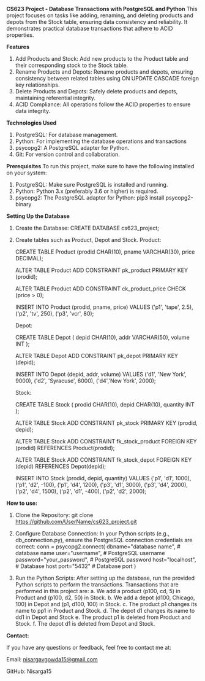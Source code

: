 **CS623 Project - Database Transactions with PostgreSQL and Python**
This project focuses on tasks like adding, renaming, and deleting products and depots from the Stock table, ensuring data consistency and reliability. It demonstrates practical database transactions that adhere to ACID properties.

**Features**
1. Add Products and Stock: Add new products to the Product table and their corresponding stock to the Stock table.
2. Rename Products and Depots: Rename products and depots, ensuring consistency between related tables using ON UPDATE CASCADE foreign key relationships.
3. Delete Products and Depots: Safely delete products and depots, maintaining referential integrity.
4. ACID Compliance: All operations follow the ACID properties to ensure data integrity.

**Technologies Used**
1. PostgreSQL: For database management.
2. Python: For implementing the database operations and transactions
3. psycopg2: A PostgreSQL adapter for Python.
4. Git: For version control and collaboration.

**Prerequisites**
To run this project, make sure to have the following installed on your system:
1. PostgreSQL: Make sure PostgreSQL is installed and running.
2. Python: Python 3.x (preferably 3.6 or higher) is required.
3. psycopg2: The PostgreSQL adapter for Python:
   pip3 install psycopg2-binary

**Setting Up the Database**
1. Create the Database:
   CREATE DATABASE cs623_project;

2. Create tables such as Product, Depot and Stock.
   Product:
   
   CREATE TABLE Product (prodid CHAR(10), pname  VARCHAR(30), price DECIMAL);
   
   ALTER TABLE Product ADD CONSTRAINT pk_product PRIMARY KEY (prodid);
   
   ALTER TABLE Product ADD CONSTRAINT ck_product_price CHECK (price > 0);
   
   INSERT INTO Product (prodid, pname, price) VALUES ('p1', 'tape', 2.5), ('p2', 'tv', 250), ('p3', 'vcr', 80);
   
   Depot:
   
   CREATE TABLE Depot ( depid CHAR(10), addr VARCHAR(50), volume INT );
   
   ALTER TABLE Depot ADD CONSTRAINT pk_depot PRIMARY KEY (depid);
   
   INSERT INTO Depot (depid, addr, volume) VALUES ('d1', 'New York', 9000), ('d2', 'Syracuse', 6000), ('d4','New York', 2000);
   
   Stock:
   
   CREATE TABLE Stock ( prodid CHAR(10), depid CHAR(10), quantity INT );
   
   ALTER TABLE Stock ADD CONSTRAINT pk_stock PRIMARY KEY (prodid, depid);
   
   ALTER TABLE Stock ADD CONSTRAINT fk_stock_product FOREIGN KEY (prodid) REFERENCES Product(prodid);
   
   ALTER TABLE Stock ADD CONSTRAINT fk_stock_depot FOREIGN KEY (depid) REFERENCES Depot(depid);
   
   INSERT INTO Stock (prodid, depid, quantity) VALUES ('p1', 'd1', 1000), ('p1', 'd2', -100), ('p1', 'd4', 1200), ('p3', 'd1', 3000), ('p3', 'd4', 2000), ('p2', 'd4', 1500), ('p2', 'd1', -400), ('p2', 'd2', 2000);

**How to use:**
1. Clone the Repository:
   git clone https://github.com/UserName/cs623_project.git
   
3. Configure Database Connection: In your Python scripts (e.g., db_connection.py), ensure the PostgreSQL connection credentials are correct:
   conn = psycopg2.connect(
   dbname="database name",  # database name
   user="username",         # PostgreSQL username
   password="your_password",  # PostgreSQL password
   host="localhost",        # Database host
   port="5432"              # Database port
)
4. Run the Python Scripts: After setting up the database, run the provided Python scripts to perform the transactions. Transactions that are performed in this project are:
a. We add a product (p100, cd, 5) in Product and (p100, d2, 50) in Stock.
b. We add a depot (d100, Chicago, 100) in Depot and (p1, d100, 100) in
Stock.
c. The product p1 changes its name to pp1 in Product and Stock.
d. The depot d1 changes its name to dd1 in Depot and Stock
e. The product p1 is deleted from Product and Stock.
f. The depot d1 is deleted from Depot and Stock.

**Contact:**

If you have any questions or feedback, feel free to contact me at:

Email: nisargavgowda15@gmail.com

GitHub: Nisarga15
